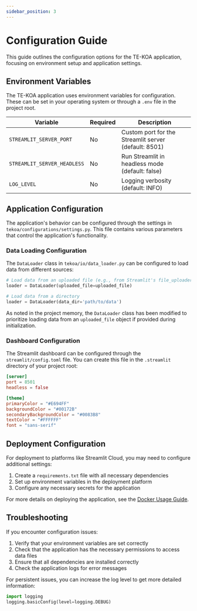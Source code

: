 ```yaml
---
sidebar_position: 3
---
```


# Configuration Guide

This guide outlines the configuration options for the TE-KOA application, focusing on environment setup and application settings.

## Environment Variables

The TE-KOA application uses environment variables for configuration. These can be set in your operating system or through a `.env` file in the project root.

| Variable | Required | Description |
|----------|----------|-------------|
| `STREAMLIT_SERVER_PORT` | No | Custom port for the Streamlit server (default: 8501) |
| `STREAMLIT_SERVER_HEADLESS` | No | Run Streamlit in headless mode (default: false) |
| `LOG_LEVEL` | No | Logging verbosity (default: INFO) |

## Application Configuration

The application's behavior can be configured through the settings in `tekoa/configurations/settings.py`. This file contains various parameters that control the application's functionality.

### Data Loading Configuration

The `DataLoader` class in `tekoa/io/data_loader.py` can be configured to load data from different sources:

```python
# Load data from an uploaded file (e.g., from Streamlit's file_uploader)
loader = DataLoader(uploaded_file=uploaded_file)

# Load data from a directory
loader = DataLoader(data_dir='path/to/data')
```

As noted in the project memory, the `DataLoader` class has been modified to prioritize loading data from an `uploaded_file` object if provided during initialization.

### Dashboard Configuration

The Streamlit dashboard can be configured through the `streamlit/config.toml` file. You can create this file in the `.streamlit` directory of your project root:

```toml
[server]
port = 8501
headless = false

[theme]
primaryColor = "#E694FF"
backgroundColor = "#00172B"
secondaryBackgroundColor = "#0083B8"
textColor = "#FFFFFF"
font = "sans-serif"
```

## Deployment Configuration

For deployment to platforms like Streamlit Cloud, you may need to configure additional settings:

1. Create a `requirements.txt` file with all necessary dependencies
2. Set up environment variables in the deployment platform
3. Configure any necessary secrets for the application

For more details on deploying the application, see the [Docker Usage Guide](docker-usage).

## Troubleshooting

If you encounter configuration issues:

1. Verify that your environment variables are set correctly
2. Check that the application has the necessary permissions to access data files
3. Ensure that all dependencies are installed correctly
4. Check the application logs for error messages

For persistent issues, you can increase the log level to get more detailed information:

```python
import logging
logging.basicConfig(level=logging.DEBUG)
```
